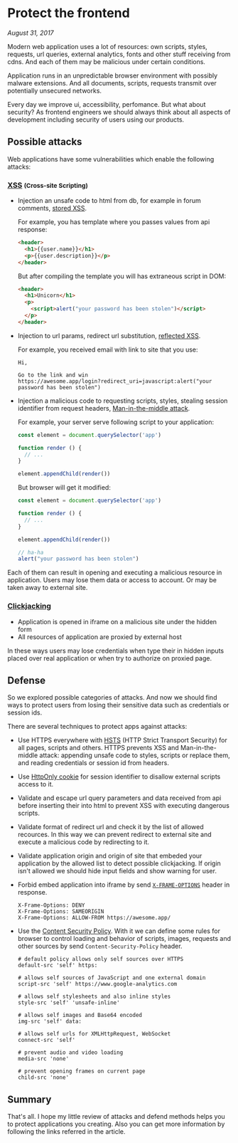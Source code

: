 # Protect the frontend

_August 31, 2017_

Modern web application uses a lot of resources: own scripts, styles, requests,
url queries, external analytics, fonts and other stuff receiving from cdns.
And each of them may be malicious under certain conditions.

Application runs in an unpredictable browser environment with possibly malware
extensions. And all documents, scripts, requests transmit over potentially unsecured networks.

Every day we improve ui, accessibility, perfomance. But what about security?
As frontend engineers we should always think about all aspects of development
including security of users using our products.

## Possible attacks

Web applications have some vulnerabilities which enable the following attacks:

### [XSS](https://www.owasp.org/index.php/Cross-site_Scripting_(XSS)) <small>(Cross-site Scripting)</small>

* Injection an unsafe code to html from db, for example in forum comments,
  [stored XSS](https://www.owasp.org/index.php/Testing_for_Stored_Cross_site_scripting_(OTG-INPVAL-002)).

  For example, you has template where you passes values from api response:

  ```html
  <header>
    <h1>{{user.name}}</h1>
    <p>{{user.description}}</p>
  </header>
  ```

  But after compiling the template you will has extraneous script in DOM:

  ```html
  <header>
    <h1>Unicorn</h1>
    <p>
      <script>alert("your password has been stolen")</script>
    </p>
  </header>
  ```

* Injection to url params, redirect url substitution,
  [reflected XSS](https://www.owasp.org/index.php/Testing_for_Reflected_Cross_site_scripting_(OTG-INPVAL-001)).

  For example, you received email with link to site that you use:

  ```
  Hi,

  Go to the link and win
  https://awesome.app/login?redirect_uri=javascript:alert("your password has been stolen")
  ```

* Injection a malicious code to requesting scripts, styles, stealing session
  identifier from request headers,
  [Man-in-the-middle attack](https://www.veracode.com/security/man-middle-attack).

  For example, your server serve following script to your application:

  ```js
  const element = document.querySelector('app')

  function render () {
    // ...
  }

  element.appendChild(render())
  ```

  But browser will get it modified:

  ```js
  const element = document.querySelector('app')

  function render () {
    // ...
  }

  element.appendChild(render())

  // ha-ha
  alert("your password has been stolen")
  ```

Each of them can result in opening and executing a malicious resource in application.
Users may lose them data or access to account. Or may be taken away to external site.

### [Clickjacking](https://www.owasp.org/index.php/Clickjacking)

* Application is opened in iframe on a malicious site under the hidden form
* All resources of application are proxied by external host

In these ways users may lose credentials when type their in hidden inputs placed
over real application or when try to authorize on proxied page.

## Defense

So we explored possible categories of attacks. And now we should find ways to
protect users from losing their sensitive data such as credentials or session ids.

There are several techniques to protect apps against attacks:

* Use HTTPS everywhere with [HSTS](https://www.owasp.org/index.php/HTTP_Strict_Transport_Security_Cheat_Sheet)
  (HTTP Strict Transport Security) for all pages, scripts and others. HTTPS
  prevents XSS and Man-in-the-middle attack: appending unsafe code to styles,
  scripts or replace them, and reading credentials or session id from headers.

* Use [HttpOnly cookie](https://www.owasp.org/index.php/HttpOnly)
  for session identifier to disallow external scripts access to it.

* Validate and escape url query parameters and data received from api before
  inserting their into html to prevent XSS with executing dangerous scripts.

* Validate format of redirect url and check it by the list of allowed recources.
  In this way we can prevent redirect to external site and execute a malicious
  code by redirecting to it.

* Validate application origin and origin of site that embeded your application
  by the allowed list to detect possible clickjacking. If origin isn't allowed
  we should hide input fields and show warning for user.

* Forbid embed application into iframe by send
  [`X-FRAME-OPTIONS`](https://developer.mozilla.org/en-US/docs/Web/HTTP/Headers/X-Frame-Options)
  header in response.

  ```
  X-Frame-Options: DENY
  X-Frame-Options: SAMEORIGIN
  X-Frame-Options: ALLOW-FROM https://awesome.app/
  ```

* Use the [Content Security Policy](https://content-security-policy.com).
  With it we can define some rules for browser to control loading
  and behavior of scripts, images, requests and other sources by send
  `Content-Security-Policy` header.

  ```
  # default policy allows only self sources over HTTPS
  default-src 'self' https:

  # allows self sources of JavaScript and one external domain
  script-src 'self' https://www.google-analytics.com

  # allows self stylesheets and also inline styles
  style-src 'self' 'unsafe-inline'

  # allows self images and Base64 encoded
  img-src 'self' data:

  # allows self urls for XMLHttpRequest, WebSocket
  connect-src 'self'

  # prevent audio and video loading
  media-src 'none'

  # prevent opening frames on current page
  child-src 'none'
  ```

## Summary

That's all. I hope my little review of attacks and defend methods helps you to
protect applications you creating. Also you can get more information by
following the links referred in the article.
